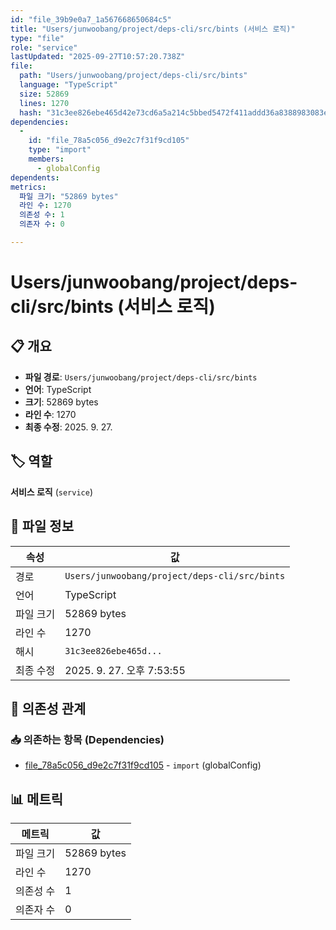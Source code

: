 ```yaml
---
id: "file_39b9e0a7_1a567668650684c5"
title: "Users/junwoobang/project/deps-cli/src/bints (서비스 로직)"
type: "file"
role: "service"
lastUpdated: "2025-09-27T10:57:20.738Z"
file:
  path: "Users/junwoobang/project/deps-cli/src/bints"
  language: "TypeScript"
  size: 52869
  lines: 1270
  hash: "31c3ee826ebe465d42e73cd6a5a214c5bbed5472f411addd36a8388983083eaf"
dependencies:
  -
    id: "file_78a5c056_d9e2c7f31f9cd105"
    type: "import"
    members:
      - globalConfig
dependents:
metrics:
  파일 크기: "52869 bytes"
  라인 수: 1270
  의존성 수: 1
  의존자 수: 0

---
```


# Users/junwoobang/project/deps-cli/src/bints (서비스 로직)

## 📋 개요

- **파일 경로**: `Users/junwoobang/project/deps-cli/src/bints`
- **언어**: TypeScript
- **크기**: 52869 bytes
- **라인 수**: 1270
- **최종 수정**: 2025. 9. 27.

## 🏷️ 역할

**서비스 로직** (`service`)

## 📄 파일 정보

| 속성 | 값 |
|------|----|
| 경로 | `Users/junwoobang/project/deps-cli/src/bints` |
| 언어 | TypeScript |
| 파일 크기 | 52869 bytes |
| 라인 수 | 1270 |
| 해시 | `31c3ee826ebe465d...` |
| 최종 수정 | 2025. 9. 27. 오후 7:53:55 |

## 🔗 의존성 관계

### 📥 의존하는 항목 (Dependencies)

- [file_78a5c056_d9e2c7f31f9cd105](file_78a5c056_d9e2c7f31f9cd105.md) - `import` (globalConfig)

## 📊 메트릭

| 메트릭 | 값 |
|--------|----|
| 파일 크기 | 52869 bytes |
| 라인 수 | 1270 |
| 의존성 수 | 1 |
| 의존자 수 | 0 |

